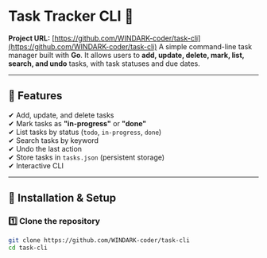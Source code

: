 # Task Tracker CLI 🚀  

**Project URL:** [https://github.com/WINDARK-coder/task-cli](https://github.com/WINDARK-coder/task-cli)
A simple command-line task manager built with **Go**. It allows users to **add, update, delete, mark, list, search, and undo** tasks, with task statuses and due dates.

---

## 📌 Features
✔ Add, update, and delete tasks  
✔ Mark tasks as **"in-progress"** or **"done"**  
✔ List tasks by status (`todo`, `in-progress`, `done`)  
✔ Search tasks by keyword  
✔ Undo the last action  
✔ Store tasks in `tasks.json` (persistent storage)  
✔ Interactive CLI  

---

## 🔧 Installation & Setup
### 1️⃣ Clone the repository  
```sh
git clone https://github.com/WINDARK-coder/task-cli
cd task-cli
